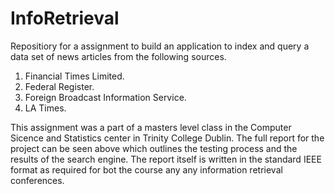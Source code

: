 # InfoRetrieval
Repositiory for a assignment to build an application to index and query a data set of news articles from the following sources.

1. Financial Times Limited.
2. Federal Register.
3. Foreign Broadcast Information Service.
4. LA Times.  

This assignment was a part of a masters level class in the Computer Sicence and Statistics center in Trinity College Dublin. The full report for the project can be seen above which outlines the testing process and the results of the search engine. The report itself is written in the standard IEEE format as required for bot the course any any information retrieval conferences. 
